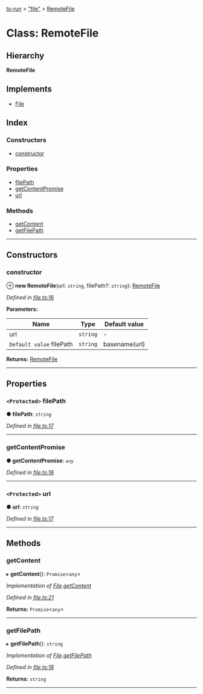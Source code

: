 [ts-run](../README.md) > ["file"](../modules/_file_.md) > [RemoteFile](../classes/_file_.remotefile.md)

# Class: RemoteFile

## Hierarchy

**RemoteFile**

## Implements

* [File](../interfaces/_types_.file.md)

## Index

### Constructors

* [constructor](_file_.remotefile.md#constructor)

### Properties

* [filePath](_file_.remotefile.md#filepath)
* [getContentPromise](_file_.remotefile.md#getcontentpromise)
* [url](_file_.remotefile.md#url)

### Methods

* [getContent](_file_.remotefile.md#getcontent)
* [getFilePath](_file_.remotefile.md#getfilepath)

---

## Constructors

<a id="constructor"></a>

###  constructor

⊕ **new RemoteFile**(url: *`string`*, filePath?: *`string`*): [RemoteFile](_file_.remotefile.md)

*Defined in [file.ts:16](https://github.com/cancerberoSgx/typescript-plugins-of-mine/blob/d827319/ts-run/src/file.ts#L16)*

**Parameters:**

| Name | Type | Default value |
| ------ | ------ | ------ |
| url | `string` | - |
| `Default value` filePath | `string` |  basename(url) |

**Returns:** [RemoteFile](_file_.remotefile.md)

___

## Properties

<a id="filepath"></a>

### `<Protected>` filePath

**● filePath**: *`string`*

*Defined in [file.ts:17](https://github.com/cancerberoSgx/typescript-plugins-of-mine/blob/d827319/ts-run/src/file.ts#L17)*

___
<a id="getcontentpromise"></a>

###  getContentPromise

**● getContentPromise**: *`any`*

*Defined in [file.ts:16](https://github.com/cancerberoSgx/typescript-plugins-of-mine/blob/d827319/ts-run/src/file.ts#L16)*

___
<a id="url"></a>

### `<Protected>` url

**● url**: *`string`*

*Defined in [file.ts:17](https://github.com/cancerberoSgx/typescript-plugins-of-mine/blob/d827319/ts-run/src/file.ts#L17)*

___

## Methods

<a id="getcontent"></a>

###  getContent

▸ **getContent**(): `Promise`<`any`>

*Implementation of [File](../interfaces/_types_.file.md).[getContent](../interfaces/_types_.file.md#getcontent)*

*Defined in [file.ts:21](https://github.com/cancerberoSgx/typescript-plugins-of-mine/blob/d827319/ts-run/src/file.ts#L21)*

**Returns:** `Promise`<`any`>

___
<a id="getfilepath"></a>

###  getFilePath

▸ **getFilePath**(): `string`

*Implementation of [File](../interfaces/_types_.file.md).[getFilePath](../interfaces/_types_.file.md#getfilepath)*

*Defined in [file.ts:18](https://github.com/cancerberoSgx/typescript-plugins-of-mine/blob/d827319/ts-run/src/file.ts#L18)*

**Returns:** `string`

___

